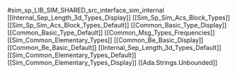 #sim_sp_LIB_SIM_SHARED_src_interface_sim_internal
[[Internal_Sep_Length_3d_Types_Display]]
[[Sim_Sp_Sim_Acs_Block_Types]]
[[Sim_Sp_Sim_Acs_Block_Types_Default]]
[[Common_Basic_Type_Display]]
[[Common_Basic_Type_Default]]
[[Common_Msg_Types_Frequencies]]
[[Sim_Common_Elementary_Types]]
[[Common_Be_Basic_Display]]
[[Common_Be_Basic_Default]]
[[Internal_Sep_Length_3d_Types_Default]]
[[Sim_Common_Elementary_Types_Default]]
[[Sim_Common_Elementary_Types_Display]]
[[Ada.Strings.Unbounded]]
